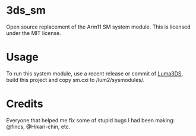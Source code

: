 # 3ds_sm
Open source replacement of the Arm11 SM system module.
This is licensed under the MIT license.

# Usage
To run this system module, use a recent release or commit of [Luma3DS](https://github.com/LumaTeam/Luma3DS/), build this project and copy sm.cxi to /lum2/sysmodules/.

# Credits
Everyone that helped me fix some of stupid bugs I had been making: @fincs, @Hikari-chin, etc.
